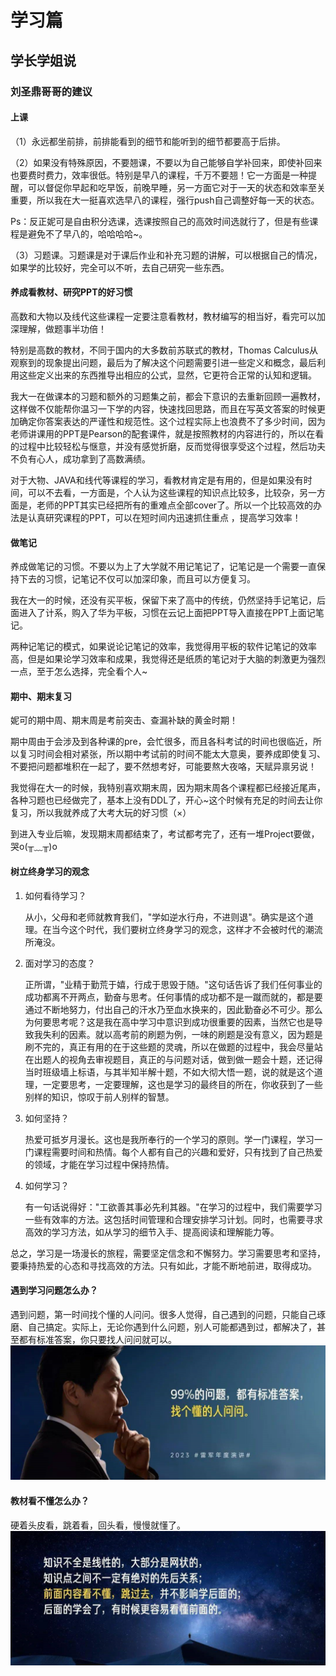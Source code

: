 # 学习篇

## 学长学姐说
### 刘圣鼎哥哥的建议
#### 上课
（1）永远都坐前排，前排能看到的细节和能听到的细节都要高于后排。

（2）如果没有特殊原因，不要翘课，不要以为自己能够自学补回来，即使补回来也要费时费力，效率很低。特别是早八的课程，千万不要翘！它一方面是一种提醒，可以督促你早起和吃早饭，前晚早睡，另一方面它对于一天的状态和效率至关重要，所以我在大一挺喜欢选早八的课程，强行push自己调整好每一天的状态。

Ps：反正妮可是自由积分选课，选课按照自己的高效时间选就行了，但是有些课程是避免不了早八的，哈哈哈哈\~。

（3）习题课。习题课是对于课后作业和补充习题的讲解，可以根据自己的情况，如果学的比较好，完全可以不听，去自己研究一些东西。

#### 养成看教材、研究PPT的好习惯
高数和大物以及线代这些课程一定要注意看教材，教材编写的相当好，看完可以加深理解，做题事半功倍！

特别是高数的教材，不同于国内的大多数前苏联式的教材，Thomas
Calculus从观察到的现象提出问题，最后为了解决这个问题需要引进一些定义和概念，最后利用这些定义出来的东西推导出相应的公式，显然，它更符合正常的认知和逻辑。

我大一在做课本的习题和额外的习题集之前，都会下意识的去重新回顾一遍教材，这样做不仅能帮你温习一下学的内容，快速找回思路，而且在写英文答案的时候更加确定你答案表达的严谨性和规范性。这个过程实际上也浪费不了多少时间，因为老师讲课用的PPT是Pearson的配套课件，就是按照教材的内容进行的，所以在看的过程中比较轻松与惬意，并没有感觉折磨，反而觉得很享受这个过程，然后功夫不负有心人，成功拿到了高数满绩。

对于大物、JAVA和线代等课程的学习，看教材肯定是有用的，但是如果没有时间，可以不去看，一方面是，个人认为这些课程的知识点比较多，比较杂，另一方面是，老师的PPT其实已经把所有的重难点全部cover了。所以一个比较高效的办法是认真研究课程的PPT，可以在短时间内迅速抓住重点
，提高学习效率！

#### 做笔记
养成做笔记的习惯。不要以为上了大学就不用记笔记了，记笔记是一个需要一直保持下去的习惯，记笔记不仅可以加深印象，而且可以方便复习。

我在大一的时候，还没有买平板，保留下来了高中的传统，仍然坚持手记笔记，后面进入了计系，购入了华为平板，习惯在云记上面把PPT导入直接在PPT上面记笔记。

两种记笔记的模式，如果说论记笔记的效率，我觉得用平板的软件记笔记的效率高，但是如果论学习效率和成果，我觉得还是纸质的笔记对于大脑的刺激更为强烈一点，至于怎么选择，完全看个人\~

#### 期中、期末复习
妮可的期中周、期末周是考前突击、查漏补缺的黄金时期！

期中周由于会涉及到各种课的pre，会忙很多，而且各科考试的时间也很临近，所以复习时间会相对紧张，所以期中考试前的时间不能太大意奥，要养成即使复习、不要把问题都堆积在一起了，要不然想考好，可能要熬大夜咯，天赋异禀另说！

我觉得在大一的时候，我特别喜欢期末周，因为期末周各个课程都已经接近尾声，各种习题也已经做完了，基本上没有DDL了，开心\~这个时候有充足的时间去让你复习，所以我就养成了大考大玩的好习惯（×）

到进入专业后嘛，发现期末周都结束了，考试都考完了，还有一堆Project要做，哭o(╥﹏╥)o

#### 树立终身学习的观念
1. 如何看待学习？

    从小，父母和老师就教育我们，"学如逆水行舟，不进则退"。确实是这个道理。在当今这个时代，我们要树立终身学习的观念，这样才不会被时代的潮流所淹没。

2. 面对学习的态度？

    正所谓，"业精于勤荒于嬉，行成于思毁于随。"这句话告诉了我们任何事业的成功都离不开两点，勤奋与思考。任何事情的成功都不是一蹴而就的，都是要通过不断地努力，付出自己的汗水乃至血水换来的，因此勤奋必不可少。那么为何要思考呢？这是我在高中学习中意识到成功很重要的因素，当然它也是导致我失利的因素。就以高考前的刷题为例，一味的刷题是没有意义，因为题是刷不完的，真正有用的在于这些题的灵魂，所以在做题的过程中，我会尽量站在出题人的视角去审视题目，真正的与问题对话，做到做一题会十题，还记得当时班级墙上标语，与其半知半解十题，不如大彻大悟一题，说的就是这个道理，一定要思考，一定要理解，这也是学习的最终目的所在，你收获到了一些别样的知识，惊叹于前人别样的智慧。

3. 如何坚持？

    热爱可抵岁月漫长。这也是我所奉行的一个学习的原则。学一门课程，学习一门课程需要时间和热情。每个人都有自己的兴趣和爱好，只有找到了自己热爱的领域，才能在学习过程中保持热情。

4. 如何学习？

    有一句话说得好："工欲善其事必先利其器。"在学习的过程中，我们需要学习一些有效率的方法。这包括时间管理和合理安排学习计划。同时，也需要寻求高效的学习方法，如从学习的细节入手、提高阅读和理解能力等。

总之，学习是一场漫长的旅程，需要坚定信念和不懈努力。学习需要思考和坚持，要秉持热爱的心态和寻找高效的方法。只有如此，才能不断地前进，取得成功。

#### 遇到学习问题怎么办？
遇到问题，第一时间找个懂的人问问。很多人觉得，自己遇到的问题，只能自己琢磨、自己搞定。实际上，无论你遇到什么问题，别人可能都遇到过，都解决了，甚至都有标准答案，你只要找人问问就可以。
![雷军谈问问题](../../res/img/learning/LeiJun_AskQuestion.png)

#### 教材看不懂怎么办？
硬着头皮看，跳着看，回头看，慢慢就懂了。
![雷军谈学习顺序](../../res/img/learning/LeiJun_ReadTextbook.png)

### 